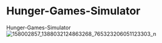 # Hunger-Games-Simulator
Hunger-Games-Simulator
![158002857_1388032124863268_765323206051123303_n](https://user-images.githubusercontent.com/77286926/114581211-30043700-9c88-11eb-9a23-1fbcb68bc287.png)
